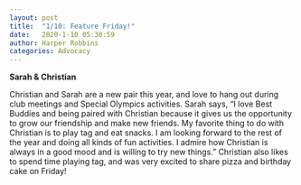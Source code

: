 ```yaml
---
layout: post
title:  "1/10: Feature Friday!"
date:   2020-1-10 05:30:59
author: Harper Robbins
categories: Advocacy
---
```


**Sarah & Christian**

Christian and Sarah are a new pair this year, and love to hang out during club meetings and Special Olympics activities. Sarah says, “I love Best Buddies and being paired with Christian because it gives us the opportunity to grow our friendship and make new friends. My favorite thing to do with Christian is to play tag and eat snacks. I am looking forward to the rest of the year and doing all kinds of fun activities. I admire how Christian is always in a good mood and is willing to try new things.” Christian also likes to spend time playing tag, and was very excited to share pizza and birthday cake on Friday!

